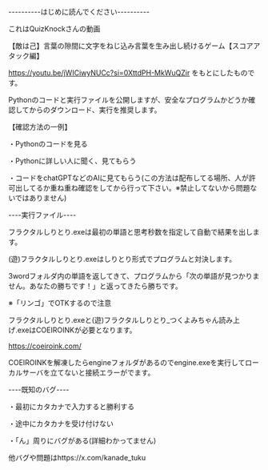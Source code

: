 ----------はじめに読んでください----------

これはQuizKnockさんの動画

【敵は己】言葉の隙間に文字をねじ込み言葉を生み出し続けるゲーム【スコアアタック編】

https://youtu.be/jWICiwyNUCc?si=0XttdPH-MkWuQZir
をもとにしたものです。

Pythonのコードと実行ファイルを公開しますが、安全なプログラムかどうか確認してからのダウンロード、実行を推奨します。

【確認方法の一例】

・Pythonのコードを見る

・Pythonに詳しい人に聞く、見てもらう

・コードをchatGPTなどのAIに見てもらう(この方法は配布してる場所、人が許可出してるか重ね重ね確認をしてから行って下さい。※禁止してないから問題ないではありません)


----実行ファイル----

フラクタルしりとり.exeは最初の単語と思考秒数を指定して自動で結果を出します。

(遊)フラクタルしりとり.exeはしりとり形式でプログラムと対決します。

3wordフォルダ内の単語を返してきて、プログラムから「次の単語が見つかりません。あなたの勝ちです！」と返ってきたら勝ちです。

※「リンゴ」でOTKするので注意


フラクタルしりとり.exeと(遊)フラクタルしりとり_つくよみちゃん読み上げ.exeはCOEIROINKが必要となります。

https://coeiroink.com/

COEIROINKを解凍したらengineフォルダがあるのでengine.exeを実行してローカルサーバを立てないと接続エラーがでます。

----既知のバグ----

・最初にカタカナで入力すると勝利する

・途中にカタカナを受け付けない

・「ん」周りにバグがある(詳細わかってません)

他バグや問題はhttps://x.com/kanade_tuku
